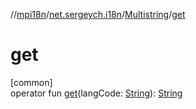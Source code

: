 //[mpi18n](../../../index.md)/[net.sergeych.i18n](../index.md)/[Multistring](index.md)/[get](get.md)

# get

[common]\
operator fun [get](get.md)(langCode: [String](https://kotlinlang.org/api/latest/jvm/stdlib/kotlin/-string/index.html)): [String](https://kotlinlang.org/api/latest/jvm/stdlib/kotlin/-string/index.html)
